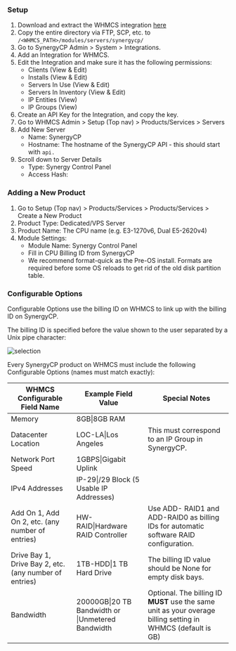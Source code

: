 ### Setup

 1. Download and extract the WHMCS integration [here](https://install.synergycp.com/bm/integration/whmcs/synergycp.zip)
 2. Copy the entire directory via FTP, SCP, etc. to `/<WHMCS_PATH>/modules/servers/synergycp/`
 3. Go to SynergyCP Admin > System > Integrations.
 4. Add an Integration for WHMCS.
 5. Edit the Integration and make sure it has the following permissions:
     - Clients (View & Edit)
     - Installs (View & Edit)
     - Servers In Use (View & Edit)
     - Servers In Inventory (View & Edit)
     - IP Entities (View)
     - IP Groups (View)
 6. Create an API Key for the Integration, and copy the key.
 7. Go to WHMCS Admin > Setup (Top nav) > Products/Services > Servers
 8. Add New Server
     - Name: SynergyCP
     - Hostname: The hostname of the SynergyCP API - this should start with `api.`
 9. Scroll down to Server Details
     - Type: Synergy Control Panel
     - Access Hash: <API Key of SynergyCP Integration>

### Adding a New Product

1. Go to Setup (Top nav) > Products/Services > Products/Services > Create a New Product
2. Product Type: Dedicated/VPS Server
3. Product Name: The CPU name (e.g. E3-1270v6, Dual E5-2620v4)
4. Module Settings:
    - Module Name: Synergy Control Panel
    - Fill in CPU Billing ID from SynergyCP
    - We recommend format-quick as the Pre-OS install. Formats are required before some OS reloads to get rid of the old disk partition table.
 
### Configurable Options

Configurable Options use the billing ID on WHMCS to link up with the billing ID on SynergyCP.

The billing ID is specified before the value shown to the user separated by a Unix pipe character:
 
![selection](https://user-images.githubusercontent.com/229041/30526732-a3009a72-9bd4-11e7-9a83-cf2f963f490c.png)
 
Every SynergyCP product on WHMCS must include the following Configurable Options (names must match exactly):

| WHMCS Configurable Field Name                          | Example Field Value             | Special Notes                                                                          |
|--------------------------------------------------------|-----------------------------------------------------------|----------------------------------------------------------------------------------------  |
| Memory                                                 | 8GB&#124;8GB RAM                                          |                                                                                          |
| Datacenter Location                                    | LOC-LA&#124;Los Angeles                                   | This must correspond to an IP Group in SynergyCP.                                        |
| Network Port Speed                                     | 1GBPS&#124;Gigabit Uplink                                 |                                                                                          |
| IPv4 Addresses                                         | IP-29&#124;/29 Block (5 Usable IP Addresses)              |                                                                                          |
| Add On 1, Add On 2, etc. (any number of entries)       | HW-RAID&#124;Hardware RAID Controller                     | Use ADD- RAID1 and ADD-RAID0 as billing IDs for automatic software RAID configuration.   |
| Drive Bay 1, Drive Bay 2, etc. (any number of entries) | 1TB-HDD&#124;1 TB Hard Drive                              | The billing ID value should be None for empty disk bays.                                 |
| Bandwidth                                              | 20000GB&#124;20 TB Bandwidth or &#124;Unmetered Bandwidth | Optional. The billing ID **MUST** use the same unit as your overage billing setting in WHMCS (default is GB) |
